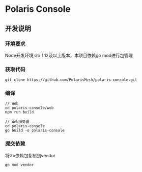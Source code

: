# Polaris Console

## 开发说明

### 环境要求
Node开发环境
Go 1.12及以上版本，本项目依赖go mod进行包管理

### 获取代码
```
git clone https://github.com/PolarisMesh/polaris-console.git
```

### 编译
```
// Web
cd polaris-console/web
npm run build
```

```
// Web服务器
cd polaris-console
go build -o polaris-console
```

### 提交依赖
将Go依赖包复制到vendor
```
go mod vendor
```

